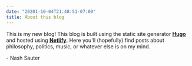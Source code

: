 ```yaml
---
date: "20201-10-04T21:48:51-07:00"
title: About this blog
---
```


This is my new blog! This blog is built using the static site generator [**Hugo**](https://gohugo.io/) and hosted using [**Netlify**](https://www.netlify.com/). Here you'll (hopefully) find posts about philosophy, politics, music, or whatever else is on my mind.

\- Nash Sauter

